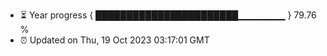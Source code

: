 - ⏳ Year progress { ███████████████████████▁▁▁▁▁▁▁ } 79.76 %
- ⏰ Updated on Thu, 19 Oct 2023 03:17:01 GMT

